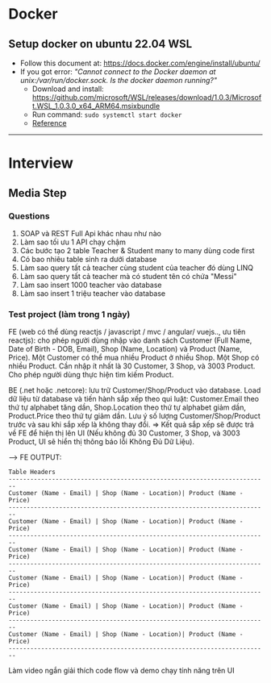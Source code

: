 # Docker

## Setup docker on ubuntu 22.04 WSL

- Follow this document at: https://docs.docker.com/engine/install/ubuntu/
- If you got error: _"Cannot connect to the Docker daemon at unix:/var/run/docker.sock. Is the docker daemon running?"_
  - Download and install: https://github.com/microsoft/WSL/releases/download/1.0.3/Microsoft.WSL_1.0.3.0_x64_ARM64.msixbundle
  - Run command: `sudo systemctl start docker`
  - [Reference](https://stackoverflow.com/questions/44678725/cannot-connect-to-the-docker-daemon-at-unix-var-run-docker-sock-is-the-docker)

---

# Interview

## Media Step

### Questions

1. SOAP và REST Full Api khác nhau như nào
1. Làm sao tối ưu 1 API chạy chậm
1. Các bước tạo 2 table Teacher & Student many to many dùng code first
1. Có bao nhiêu table sinh ra dưới database
1. Làm sao query tất cả teacher cùng student của teacher đó dùng LINQ
1. Làm sao query tất cả teacher mà có student tên có chứa "Messi"
1. Làm sao insert 1000 teacher vào database
1. Làm sao insert 1 triệu teacher vào database

### Test project (làm trong 1 ngày)

FE (web có thể dùng reactjs / javascript / mvc / angular/ vuejs.., ưu tiên reactjs): cho phép người dùng nhập vào danh sách Customer (Full Name, Date of Birth - DOB, Email), Shop (Name, Location) và Product (Name, Price). Một Customer có thể mua nhiều Product ở nhiều Shop. Một Shop có nhiều Product. Cần nhập ít nhất là 30 Customer, 3 Shop, và 3003 Product. Cho phép người dùng thực hiện tìm kiếm Product.

BE (.net hoặc .netcore): lưu trữ Customer/Shop/Product vào database. Load dữ liệu từ database và tiến hành sắp xếp theo qui luật: Customer.Email theo thứ tự alphabet tăng dần, Shop.Location theo thứ tự alphabet giảm dần, Product.Price theo thứ tự giảm dần. Lưu ý số lượng Customer/Shop/Product trước và sau khi sắp xếp là không thay đổi. => Kết quả sắp xếp sẽ được trả về FE để hiện thị lên UI (Nếu không đủ 30 Customer, 3 Shop, và 3003 Product, UI sẽ hiển thị thông báo lỗi Không Đủ Dữ Liệu).

--> FE OUTPUT:

```
Table Headers
------------------------------------------------------------------------
Customer (Name - Email) | Shop (Name - Location)| Product (Name - Price)
------------------------------------------------------------------------
Customer (Name - Email) | Shop (Name - Location)| Product (Name - Price)
------------------------------------------------------------------------
Customer (Name - Email) | Shop (Name - Location)| Product (Name - Price)
------------------------------------------------------------------------
Customer (Name - Email) | Shop (Name - Location)| Product (Name - Price)
------------------------------------------------------------------------
Customer (Name - Email) | Shop (Name - Location)| Product (Name - Price)
------------------------------------------------------------------------
Customer (Name - Email) | Shop (Name - Location)| Product (Name - Price)
------------------------------------------------------------------------
```

Làm video ngắn giải thích code flow và demo chạy tính năng trên UI
